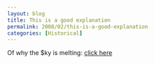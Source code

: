 ```yaml
---
layout: blog
title: This is a good explanation
permalink: 2008/02/this-is-a-good-explanation
categories: [Historical]
---
```


<p>Of why the $ky is melting: <a href="http://smirkingchimp.com/thread/12708">click here</a></p>
